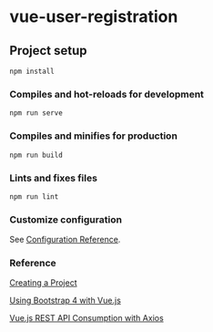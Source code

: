 # vue-user-registration

## Project setup
```
npm install
```

### Compiles and hot-reloads for development
```
npm run serve
```

### Compiles and minifies for production
```
npm run build
```

### Lints and fixes files
```
npm run lint
```

### Customize configuration
See [Configuration Reference](https://cli.vuejs.org/config/).


### Reference

[Creating a Project](https://cli.vuejs.org/guide/creating-a-project.html#using-the-gui)

[Using Bootstrap 4 with Vue.js](https://www.digitalocean.com/community/tutorials/vuejs-using-bootstrap4)

[Vue.js REST API Consumption with Axios](https://www.digitalocean.com/community/tutorials/vuejs-rest-api-axios)